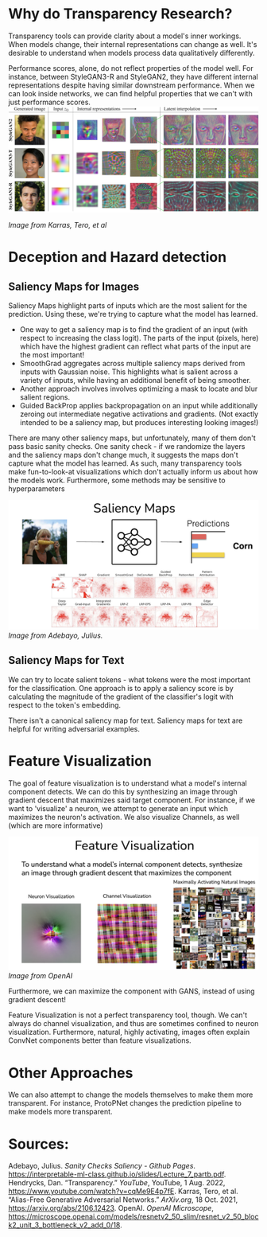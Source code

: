# Why do Transparency Research?
Transparency tools can provide clarity about a model's inner workings. When models change, their internal representations can change as well. It's desirable to understand when models process data qualitatively differently.

Performance scores, alone, do not reflect properties of the model well. For instance, between StyleGAN3-R and StyleGAN2, they have different internal representations despite having similar downstream performance. When we can look inside networks, we can find helpful properties that we can't with just performance scores.
![](images/Transparency.png)

*Image from Karras, Tero, et al*

# Deception and Hazard detection

## Saliency Maps for Images
Saliency Maps highlight parts of inputs which are the most salient for the prediction. Using these, we're trying to capture what the model has learned.
- One way to get a saliency map is to find the gradient of an input (with respect to increasing the class logit). The parts of the input (pixels, here) which have the highest gradient can reflect what parts of the input are the most important!
- SmoothGrad aggregates across multiple saliency maps derived from inputs with Gaussian noise. This highlights what is salient across a variety of inputs, while having an additional benefit of being smoother.
- Another approach involves involves optimizing a mask to locate and blur salient regions.
- Guided BackProp applies backpropagation on an input while additionally zeroing out intermediate negative activations and gradients. (Not exactly intended to be a saliency map, but produces interesting looking images!)

There are many other saliency maps, but unfortunately, many of them don't pass basic sanity checks. One sanity check - if we randomize the layers and the saliency maps don't change much, it suggests the maps don't capture what the model has learned. As such, many transparency tools make fun-to-look-at visualizations which don't actually inform us about how the models work. Furthermore, some methods may be sensitive to hyperparameters

![](images/SaliencyMap.png)
*Image from Adebayo, Julius.*

## Saliency Maps for Text
We can try to locate salient tokens - what tokens were the most important for the classification. One approach is to apply a saliency score is by calculating the magnitude of the gradient of the classifier's logit with respect to the token's embedding.

There isn't a canonical saliency map for text. Saliency maps for text are helpful for writing adversarial examples.
# Feature Visualization
The goal of feature visualization is to understand what a model's internal component detects. We can do this by synthesizing an image through gradient descent that maximizes said target component. For instance, if we want to 'visualize' a neuron, we attempt to generate an input which maximizes the neuron's activation. We also visualize Channels, as well (which are more informative)

![](images/FeatureVisualization.png)
*Image from OpenAI*

Furthermore, we can maximize the component with GANS, instead of using gradient descent!

Feature Visualization is not a perfect transparency tool, though. We can't always do channel visualization, and thus are sometimes confined to neuron visualization. Furthermore, natural, highly activating, images often explain ConvNet components better than feature visualizations.

# Other Approaches
We can also attempt to change the models themselves to make them more transparent. For instance, ProtoPNet changes the prediction pipeline to make models more transparent.


# Sources:
Adebayo, Julius. _Sanity Checks Saliency - Github Pages_. https://interpretable-ml-class.github.io/slides/Lecture_7_partb.pdf.
Hendrycks, Dan. “Transparency.” _YouTube_, YouTube, 1 Aug. 2022, https://www.youtube.com/watch?v=cqMe9E4p7fE.
Karras, Tero, et al. “Alias-Free Generative Adversarial Networks.” _ArXiv.org_, 18 Oct. 2021, https://arxiv.org/abs/2106.12423.
OpenAI. _OpenAI Microscope_, https://microscope.openai.com/models/resnetv2_50_slim/resnet_v2_50_block2_unit_3_bottleneck_v2_add_0/18.
